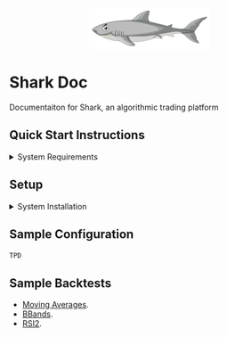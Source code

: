 <p align="center">
  <img src="https://github.com/danielneil/Shark/blob/main/shark/files/shark_ui_patches/logofullsize.png?raw=true">
</p>

# Shark Doc 

Documentaiton for Shark, an algorithmic trading platform

## Quick Start Instructions 

<details>
<summary>System Requirements</summary>
<br>
  
| Operating System | CPU  | RAM | DISK |
| ------------- | ------------- | ------------- | ------------- |
| Rocky Linux 8+         | 4 CPU   | 8 GB |80 GB  |
  
</details>


## Setup

<details>
<summary>System Installation</summary>
<br>
  
1. Prepare a vanilla Rocky Linux (server instance) with VirtualBox ([help](https://kifarunix.com/install-rocky-linux-8-on-virtualbox/)).

2. Install epel - open a terminal, and run:
  ```
yum install epel-release -y
```
  
3. Install ansible - open a terminal, and run:
  ```
yum install ansible -y
```

4. Install git - open a terminal, and run:
  ```
yum install git -y
```

5. Open a terminal, and run:
```
git clone https://github.com/danielneil/Shark.git && cd Shark && ./build.sh
```
6. Navigate to http://shark-server/shark (web credentials are shark/shark) - it will take a few minutes to populate with data.
</details>

## Sample Configuration
```
TPD
```

## Sample Backtests
* [Moving Averages](https://github.com/danielneil/Shark-Config/blob/master/backtests/files/backtests/moving_averages.py).
* [BBands](https://github.com/danielneil/Shark-Config/blob/master/backtests/files/backtests/BBands.py).
* [RSI2](https://github.com/danielneil/Shark-Config/blob/master/backtests/files/backtests/rsi2.py).
